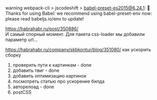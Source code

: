 warning webpack-cli > jscodeshift > babel-preset-es2015@6.24.1: 🙌  
Thanks for using Babel: we recommend using babel-preset-env now: please read babeljs.io/env to update!

https://habrahabr.ru/post/350886/  
И самый спорный момент. Для пакета css-loader мы добавили параметр url...


https://habrahabr.ru/company/skbkontur/blog/351080/
как ускорить сборку


1. проверить пути к картинкам - done
2. добавить твиг - done
3. добавить оптимизацию картинок
4. посмотреть статью про ускорение билда
5. авторелоад - done
6. postCSS



